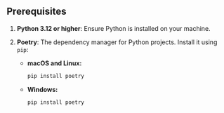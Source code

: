## Prerequisites

1. **Python 3.12 or higher**: Ensure Python is installed on your machine.

2. **Poetry**: The dependency manager for Python projects. Install it using `pip`:
   - **macOS and Linux:**
     ```bash
     pip install poetry
     ```
   - **Windows:**
     ```bash
     pip install poetry
     ```
